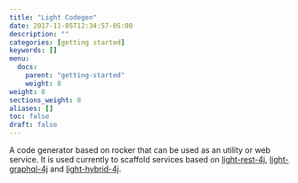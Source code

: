 ```yaml
---
title: "Light Codegen"
date: 2017-11-05T12:34:57-05:00
description: ""
categories: [getting started]
keywords: []
menu:
  docs:
    parent: "getting-started"
    weight: 8
weight: 8
sections_weight: 8
aliases: []
toc: false
draft: false
---
```


A code generator based on rocker that can be used as an utility or web service. It is
used currently to scaffold services based on [light-rest-4j][], [light-graphql-4j][] 
and [light-hybrid-4j][]. 
 
[light-graphql-4j]: /style/light-graphql-4j/
[light-hybrid-4j]: /style/light-hybrid-4j/
[light-rest-4j]: /style/light-rest-4j/

